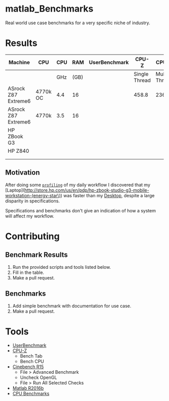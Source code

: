# matlab_Benchmarks
Real world use case benchmarks for a very specific niche of industry.

# Results

| Machine             	| CPU      	| CPU 	| RAM  	| UserBenchmark 	| CPU-Z         	| CPU-Z        	| CPU Benchmark                                                                            	|  CPU Benchmark                                                                            	| Cinebench R15 	| Cinebench R15 	|
|---------------------	|----------	|-----	|------	|---------------	|---------------	|--------------	|------------------------------------------------------------------------------------------	|-------------------------------------------------------------------------------------------	|---------------	|---------------	|
|                     	|          	| GHz 	| (GB) 	|               	| Single Thread 	| Multi Thread 	| Single Thread*                                                                           	| CPU Mark*                                                                                 	| CPU           	| Single Core   	|
| ASrock Z87 Extreme6 	| 4770k OC 	| 4.4 	| 16   	|               	| 458.8         	| 2363.7       	|                                                                                          	|                                                                                           	| 835           	| 177           	|
| ASrock Z87 Extreme6 	| 4770k    	| 3.5 	| 16   	|               	|               	|              	| [2253](https://www.cpubenchmark.net/cpu.php?cpu=Intel+Core+i7-4770K+%40+3.50GHz&id=1919) 	| [10104](https://www.cpubenchmark.net/cpu.php?cpu=Intel+Core+i7-4770K+%40+3.50GHz&id=1919) 	|               	|               	|
| HP ZBook G3         	|          	|     	|      	|               	|               	|              	|                                                                                          	|                                                                                           	|               	|               	|
| HP Z840             	|          	|     	|      	|               	|               	|              	|                                                                                          	|                                                                                           	|               	|               	|
|                     	|          	|     	|      	|               	|               	|              	|                                                                                          	|                                                                                           	|               	|               	|
|                     	|          	|     	|      	|               	|               	|              	|                                                                                          	|                                                                                           	|               	|               	|

## Motivation

After doing some [``profiling``](https://www.mathworks.com/help/matlab/ref/profile.html) of my daily workflow I discovered that my [Laptop](http://store.hp.com/us/en/pdp/hp-zbook-studio-g3-mobile-workstation-(energy-star\)) was faster than my [Desktop](http://store.hp.com/us/en/mdp/business-solutions/z840-workstation), despite a large disparity in specifications.

Specifications and benchmarks don't give an indication of how a system will affect my workflow.

# Contributing

## Benchmark Results

1. Run the provided scripts and tools listed below.
2. Fill in the table.
3. Make a pull request.

## Benchmarks

1. Add simple benchmark with documentation for use case.
2. Make a pull request.

# Tools

- [UserBenchmark](https://www.cpuid.com/softwares/cpu-z.html)
- [CPU-Z](https://www.cpuid.com/softwares/cpu-z.html)
  - Bench Tab
  - Bench CPU
- [Cinebench R15](https://www.maxon.net/en/products/cinebench/)
  - File > Advanced Benchmark
  - Uncheck OpenGL
  - File > Run All Selected Checks
- [Matlab R2016b](https://www.mathworks.com/products/new_products/release2016b.html)
- [CPU Benchmarks](https://www.cpubenchmark.net/CPU_mega_page.html)
